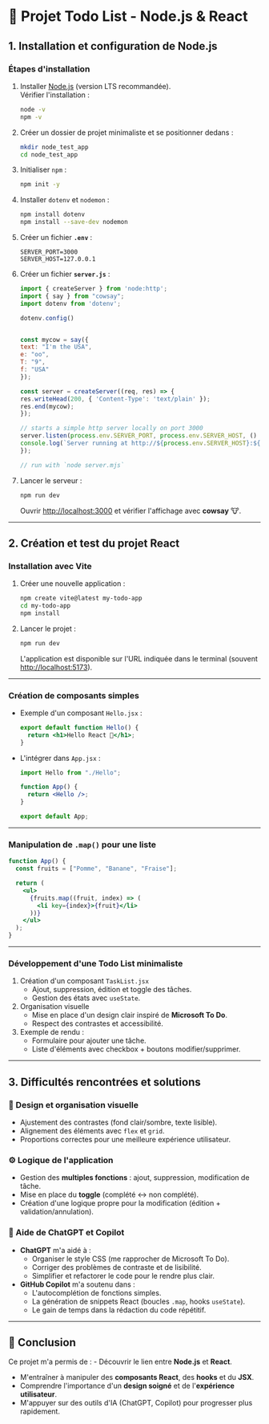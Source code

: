 # 📝 Projet Todo List - Node.js & React

## 1. Installation et configuration de Node.js

### Étapes d'installation

1.  Installer [Node.js](https://nodejs.org/) (version LTS recommandée).\
    Vérifier l'installation :

    ``` bash
    node -v
    npm -v
    ```

2.  Créer un dossier de projet minimaliste et se positionner dedans :

    ``` bash
    mkdir node_test_app
    cd node_test_app
    ```

3.  Initialiser `npm` :

    ``` bash
    npm init -y
    ```

4.  Installer `dotenv` et `nodemon` :

    ``` bash
    npm install dotenv
    npm install --save-dev nodemon
    ```

5.  Créer un fichier **`.env`** :

    ``` env
    SERVER_PORT=3000
    SERVER_HOST=127.0.0.1
    ```

6.  Créer un fichier **`server.js`** :

    ``` js
    import { createServer } from 'node:http';
    import { say } from "cowsay";
    import dotenv from 'dotenv';

    dotenv.config()


    const mycow = say({
    text: "I'm the USA",
    e: "oo",
    T: "9",
    f: "USA"
    });

    const server = createServer((req, res) => {
    res.writeHead(200, { 'Content-Type': 'text/plain' });
    res.end(mycow);
    });

    // starts a simple http server locally on port 3000
    server.listen(process.env.SERVER_PORT, process.env.SERVER_HOST, () => {
    console.log(`Server running at http://${process.env.SERVER_HOST}:${process.env.SERVER_PORT}/`);
    });

    // run with `node server.mjs`

    ```

8.  Lancer le serveur :

    ``` bash
    npm run dev
    ```

    Ouvrir <http://localhost:3000> et vérifier l'affichage avec
    **cowsay** 🐮.

------------------------------------------------------------------------

## 2. Création et test du projet React

### Installation avec Vite

1.  Créer une nouvelle application :

    ``` bash
    npm create vite@latest my-todo-app
    cd my-todo-app
    npm install
    ```

2.  Lancer le projet :

    ``` bash
    npm run dev
    ```

    L'application est disponible sur l'URL indiquée dans le terminal
    (souvent <http://localhost:5173>).

------------------------------------------------------------------------

### Création de composants simples

-   Exemple d'un composant `Hello.jsx` :

    ``` jsx
    export default function Hello() {
      return <h1>Hello React 👋</h1>;
    }
    ```

-   L'intégrer dans `App.jsx` :

    ``` jsx
    import Hello from "./Hello";

    function App() {
      return <Hello />;
    }

    export default App;
    ```

------------------------------------------------------------------------

### Manipulation de `.map()` pour une liste

``` jsx
function App() {
  const fruits = ["Pomme", "Banane", "Fraise"];

  return (
    <ul>
      {fruits.map((fruit, index) => (
        <li key={index}>{fruit}</li>
      ))}
    </ul>
  );
}
```

------------------------------------------------------------------------

### Développement d'une Todo List minimaliste

1.  Création d'un composant `TaskList.jsx`
    -   Ajout, suppression, édition et toggle des tâches.
    -   Gestion des états avec `useState`.
2.  Organisation visuelle
    -   Mise en place d'un design clair inspiré de **Microsoft To Do**.
    -   Respect des contrastes et accessibilité.
3.  Exemple de rendu :
    -   Formulaire pour ajouter une tâche.
    -   Liste d'éléments avec checkbox + boutons modifier/supprimer.

------------------------------------------------------------------------

## 3. Difficultés rencontrées et solutions

### 🎨 Design et organisation visuelle

-   Ajustement des contrastes (fond clair/sombre, texte lisible).
-   Alignement des éléments avec `flex` et `grid`.
-   Proportions correctes pour une meilleure expérience utilisateur.

### ⚙️ Logique de l'application

-   Gestion des **multiples fonctions** : ajout, suppression,
    modification de tâche.
-   Mise en place du **toggle** (complété ↔ non complété).
-   Création d'une logique propre pour la modification (édition +
    validation/annulation).

### 🤝 Aide de ChatGPT et Copilot

-   **ChatGPT** m'a aidé à :
    -   Organiser le style CSS (me rapprocher de Microsoft To Do).
    -   Corriger des problèmes de contraste et de lisibilité.
    -   Simplifier et refactorer le code pour le rendre plus clair.
-   **GitHub Copilot** m'a soutenu dans :
    -   L'autocomplétion de fonctions simples.
    -   La génération de snippets React (boucles `.map`, hooks
        `useState`).
    -   Le gain de temps dans la rédaction du code répétitif.

------------------------------------------------------------------------

## 🚀 Conclusion

Ce projet m'a permis de : - Découvrir le lien entre **Node.js** et
**React**. 
- M'entraîner à manipuler des **composants React**, des
**hooks** et du **JSX**. 
- Comprendre l'importance d'un **design
soigné** et de l'**expérience utilisateur**. 
- M'appuyer sur des outils
d'IA (ChatGPT, Copilot) pour progresser plus rapidement.
